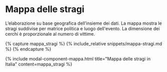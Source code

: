 # Mappa delle stragi

L’elaborazione su base geografica dell’insieme dei dati.
La mappa mostra le stragi suddivise per matrice politica e luogo dell'evento.
La dimensione dei cerchi è proporzionale al numero di vittime.

{% capture mappa_stragi %}
{% include_relative snippets/mappa-stragi.md %}
{% endcapture %}

{% include modal-component-mappa.html title="Mappa delle stragi in Italia" content=mappa_stragi %}